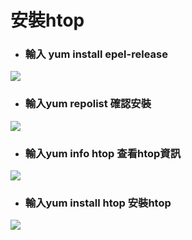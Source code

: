 # 安裝htop
* ### 輸入 yum install epel-release
![](https://i.imgur.com/wFAQKVl.png)
* ### 輸入yum repolist 確認安裝
![](https://i.imgur.com/dnC6V6F.png)
* ### 輸入yum info htop 查看htop資訊
![](https://i.imgur.com/CTNIufL.png)
* ### 輸入yum install htop 安裝htop
![](https://i.imgur.com/j9vS4o1.png)
